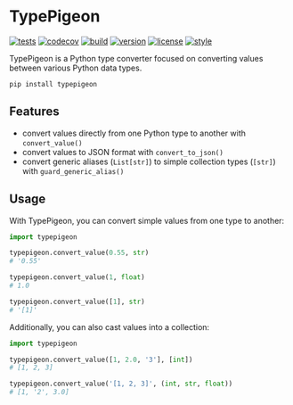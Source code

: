 # TypePigeon

[![tests](https://github.com/zacharyburnett/TypePigeon/workflows/tests/badge.svg)](https://github.com/zacharyburnett/TypePigeon/actions?query=workflow%3Atests)
[![codecov](https://codecov.io/gh/zacharyburnett/TypePigeon/branch/main/graph/badge.svg?token=4DwZePHp18)](https://codecov.io/gh/zacharyburnett/TypePigeon)
[![build](https://github.com/zacharyburnett/TypePigeon/workflows/build/badge.svg)](https://github.com/zacharyburnett/TypePigeon/actions?query=workflow%3Abuild)
[![version](https://img.shields.io/pypi/v/TypePigeon)](https://pypi.org/project/TypePigeon)
[![license](https://img.shields.io/github/license/zacharyburnett/TypePigeon)](https://creativecommons.org/share-your-work/public-domain/cc0)
[![style](https://sourceforge.net/p/oitnb/code/ci/default/tree/_doc/_static/oitnb.svg?format=raw)](https://sourceforge.net/p/oitnb/code)

TypePigeon is a Python type converter focused on converting values between various Python data types.

```shell
pip install typepigeon
```

## Features

- convert values directly from one Python type to another with `convert_value()`
- convert values to JSON format with `convert_to_json()`
- convert generic aliases (`List[str]`) to simple collection types (`[str]`) with `guard_generic_alias()`

## Usage

With TypePigeon, you can convert simple values from one type to another:

```python
import typepigeon

typepigeon.convert_value(0.55, str)
# '0.55'

typepigeon.convert_value(1, float)
# 1.0

typepigeon.convert_value([1], str)
# '[1]'
```

Additionally, you can also cast values into a collection:

```python
import typepigeon

typepigeon.convert_value([1, 2.0, '3'], [int])
# [1, 2, 3]

typepigeon.convert_value('[1, 2, 3]', (int, str, float))
# [1, '2', 3.0]
```
